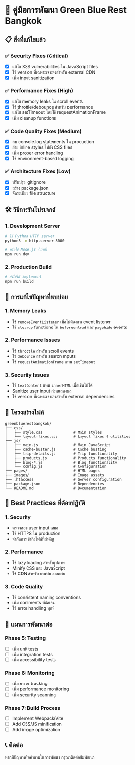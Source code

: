 # 🚀 คู่มือการพัฒนา Green Blue Rest Bangkok

## 📋 สิ่งที่แก้ไขแล้ว

### ✅ Security Fixes (Critical)
- [x] แก้ไข XSS vulnerabilities ใน JavaScript files
- [x] ใช้ version ที่เฉพาะเจาะจงสำหรับ external CDN
- [x] เพิ่ม input sanitization

### ✅ Performance Fixes (High)
- [x] แก้ไข memory leaks ใน scroll events
- [x] ใช้ throttle/debounce สำหรับ performance
- [x] แก้ไข setTimeout โดยใช้ requestAnimationFrame
- [x] เพิ่ม cleanup functions

### ✅ Code Quality Fixes (Medium)
- [x] ลบ console.log statements ใน production
- [x] ย้าย inline styles ไปยัง CSS files
- [x] เพิ่ม proper error handling
- [x] ใช้ environment-based logging

### ✅ Architecture Fixes (Low)
- [x] ปรับปรุง .gitignore
- [x] สร้าง package.json
- [x] จัดระเบียบ file structure

## 🛠️ วิธีการรันโปรเจกต์

### 1. Development Server
```bash
# ใช้ Python HTTP server
python3 -m http.server 3000

# หรือใช้ Node.js (ถ้ามี)
npm run dev
```

### 2. Production Build
```bash
# ยังไม่ได้ implement
npm run build
```

## 🔧 การแก้ไขปัญหาที่พบบ่อย

### 1. Memory Leaks
- ใช้ `removeEventListener` เมื่อไม่ต้องการ event listener
- ใช้ `cleanup` functions ใน `beforeunload` และ `pagehide` events

### 2. Performance Issues
- ใช้ `throttle` สำหรับ scroll events
- ใช้ `debounce` สำหรับ search inputs
- ใช้ `requestAnimationFrame` แทน `setTimeout`

### 3. Security Issues
- ใช้ `textContent` แทน `innerHTML` เมื่อเป็นไปได้
- Sanitize user input ก่อนแสดงผล
- ใช้ version ที่เฉพาะเจาะจงสำหรับ external dependencies

## 📁 โครงสร้างไฟล์

```
greenbluerestbangkok/
├── css/
│   ├── style.css              # Main styles
│   └── layout-fixes.css       # Layout fixes & utilities
├── js/
│   ├── main.js                # Main JavaScript
│   ├── cache-buster.js        # Cache busting
│   ├── trip-details.js        # Trip functionality
│   ├── products.js            # Products functionality
│   ├── blog-*.js              # Blog functionality
│   └── config.js              # Configuration
├── pages/                     # HTML pages
├── images/                    # Image assets
├── .htaccess                  # Server configuration
├── package.json               # Dependencies
└── README.md                  # Documentation
```

## 🚨 Best Practices ที่ต้องปฏิบัติ

### 1. Security
- ตรวจสอบ user input เสมอ
- ใช้ HTTPS ใน production
- จำกัดการเข้าถึงไฟล์ที่สำคัญ

### 2. Performance
- ใช้ lazy loading สำหรับรูปภาพ
- Minify CSS และ JavaScript
- ใช้ CDN สำหรับ static assets

### 3. Code Quality
- ใช้ consistent naming conventions
- เพิ่ม comments ที่ชัดเจน
- ใช้ error handling ทุกที่

## 🔮 แผนการพัฒนาต่อ

### Phase 5: Testing
- [ ] เพิ่ม unit tests
- [ ] เพิ่ม integration tests
- [ ] เพิ่ม accessibility tests

### Phase 6: Monitoring
- [ ] เพิ่ม error tracking
- [ ] เพิ่ม performance monitoring
- [ ] เพิ่ม security scanning

### Phase 7: Build Process
- [ ] Implement Webpack/Vite
- [ ] Add CSS/JS minification
- [ ] Add image optimization

## 📞 ติดต่อ

หากมีปัญหาหรือคำถามในการพัฒนา กรุณาติดต่อทีมพัฒนา
